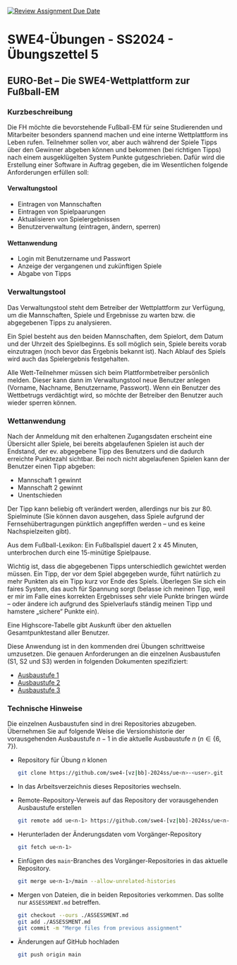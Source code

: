 [![Review Assignment Due Date](https://classroom.github.com/assets/deadline-readme-button-24ddc0f5d75046c5622901739e7c5dd533143b0c8e959d652212380cedb1ea36.svg)](https://classroom.github.com/a/9erakBlz)
# **SWE4-Übungen - SS2024 - Übungszettel 5**

## **EURO-Bet – Die SWE4-Wettplattform zur Fußball-EM**

### Kurzbeschreibung

Die FH möchte die bevorstehende Fußball-EM für seine Studierenden und
Mitarbeiter besonders spannend machen und eine interne Wettplattform ins Leben
rufen. Teilnehmer sollen vor, aber auch während der Spiele Tipps über den
Gewinner abgeben können und bekommen (bei richtigen Tipps) nach einem
ausgeklügelten System Punkte gutgeschrieben. Dafür wird die Erstellung einer
Software in Auftrag gegeben, die im Wesentlichen folgende Anforderungen erfüllen
soll:

#### Verwaltungstool

* Eintragen von Mannschaften
* Eintragen von Spielpaarungen
* Aktualisieren von Spielergebnissen
* Benutzerverwaltung (eintragen, ändern, sperren)

#### Wettanwendung

* Login mit Benutzername und Passwort
* Anzeige der vergangenen und zukünftigen Spiele
* Abgabe von Tipps

### Verwaltungstool

Das Verwaltungstool steht dem Betreiber der Wettplattform zur Verfügung, um die
Mannschaften, Spiele und Ergebnisse zu warten bzw. die abgegebenen Tipps zu
analysieren.

Ein Spiel besteht aus den beiden Mannschaften, dem Spielort, dem Datum und der
Uhrzeit des Spielbeginns. Es soll möglich sein, Spiele bereits vorab einzutragen
(noch bevor das Ergebnis bekannt ist). Nach Ablauf des Spiels wird auch das
Spielergebnis festgehalten.

Alle Wett-Teilnehmer müssen sich beim Plattformbetreiber persönlich melden.
Dieser kann dann im Verwaltungstool neue Benutzer anlegen (Vorname, Nachname,
Benutzername, Passwort). Wenn ein Benutzer des Wettbetrugs verdächtigt wird, so
möchte der Betreiber den Benutzer auch wieder sperren können.

### Wettanwendung

Nach der Anmeldung mit den erhaltenen Zugangsdaten erscheint eine Übersicht
aller Spiele, bei bereits abgelaufenen Spielen ist auch der Endstand, der ev.
abgegebene Tipp des Benutzers und die dadurch erreichte Punktezahl sichtbar. Bei
noch nicht abgelaufenen Spielen kann der Benutzer einen Tipp abgeben:

*	Mannschaft 1 gewinnt 
*	Mannschaft 2 gewinnt 
*	Unentschieden

Der Tipp kann beliebig oft verändert werden, allerdings nur bis zur 80.
Spielminute (Sie können davon ausgehen, dass Spiele aufgrund der
Fernsehübertragungen pünktlich angepfiffen werden – und es keine Nachspielzeiten
gibt).

Aus dem Fußball-Lexikon: Ein Fußballspiel dauert 2 x 45 Minuten, unterbrochen
durch eine 15-minütige Spielpause.

Wichtig ist, dass die abgegebenen Tipps unterschiedlich gewichtet werden müssen.
Ein Tipp, der vor dem Spiel abgegeben wurde, führt natürlich zu mehr Punkten als
ein Tipp kurz vor Ende des Spiels. Überlegen Sie sich ein faires System, das
auch für Spannung sorgt (belasse ich meinen Tipp, weil er mir im Falle eines
korrekten Ergebnisses sehr viele Punkte bringen würde – oder ändere ich aufgrund
des Spielverlaufs ständig meinen Tipp und hamstere „sichere“ Punkte ein).

Eine Highscore-Tabelle gibt Auskunft über den aktuellen Gesamtpunktestand aller
Benutzer.

Diese Anwendung ist in den kommenden drei Übungen schrittweise umzusetzen. Die
genauen Anforderungen an die einzelnen Ausbaustufen (S1, S2 und S3) werden in
folgenden Dokumenten spezifiziert:

* [Ausbaustufe 1](README-S1.md)
* [Ausbaustufe 2](README-S2.md)
* [Ausbaustufe 3](README-S3.md)

### Technische Hinweise

Die einzelnen Ausbaustufen sind in drei Repositories abzugeben. Übernehmen Sie
auf folgende Weise die Versionshistorie der vorausgehenden Ausbaustufe $n-1$ in
die aktuelle Ausbaustufe $n$ ($n \in \{6, 7\}$).

* Repository für Übung $n$ klonen
  ```sh
  git clone https://github.com/swe4-[vz|bb]-2024ss/ue<n>-<user>.git
  ```

* In das Arbeitsverzeichnis dieses Repositories wechseln.
  
* Remote-Repository-Verweis auf das Repository der vorausgehenden Ausbaustufe
  erstellen
  ```sh
  git remote add ue<n-1> https://github.com/swe4-[vz|bb]-2024ss/ue<n-1>-<user>.git
  ```

* Herunterladen der Änderungsdaten vom Vorgänger-Repository
  ```sh
  git fetch ue<n-1>
  ```
  
* Einfügen des `main`-Branches des Vorgänger-Repositories in das aktuelle
  Repository.
  ```sh
  git merge ue<n-1>/main --allow-unrelated-histories
  ```

* Mergen von Dateien, die in beiden Repositories verkommen. Das sollte nur
  `ASSESSMENT.md` betreffen.
  ```sh
  git checkout --ours ./ASSESSMENT.md
  git add ./ASSESSMENT.md
  git commit -m "Merge files from previous assignment"
  ```

* Änderungen auf GitHub hochladen
  ```sh
  git push origin main
  ```
